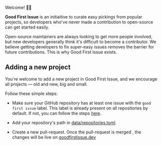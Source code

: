 
Welcome! 👋🏼

**Good First Issue** is an initiaitive to curate easy pickings from popular projects, so developers who've never made a contribution to open-source can get started easily.
   
Open-source maintainers are always looking  to get more people involved, but new developers generally think it's difficult to become a contributor. We believe getting developers to fix super-easy issues removes the barrier for future contributions. This is why Good First Issue exists.
 
## Adding a new project  
 
You're welcome to add a new project in Good First Issue, and we encourage all projects &mdash; old and new, big and small.

Follow these simple steps:

* Make sure your GitHub repository has at least one issue with the `good first issue` label. This label is already present on all repositories by default. If not, you can follow the steps [here](https://help.github.com/en/github/managing-your-work-on-github/applying-labels-to-issues-and-pull-requests).

* Add your repository's path in [data/repositories.toml](data/repositories.toml).

* Create a new pull-request. Once the pull-request is merged , the changes will be live on [goodfirstissue.dev](https://goodfirstissue.dev/)
 

 
